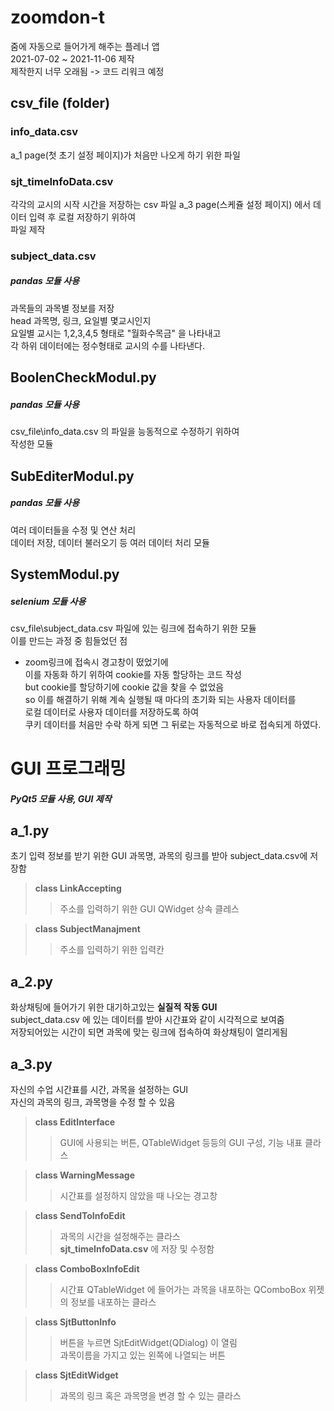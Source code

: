 # zoomdon-t
줌에 자동으로 들어가게 해주는 플레너 앱  
2021-07-02 ~ 2021-11-06  제작  
제작한지 너무 오래됨 -> 코드 리워크 예정

## csv_file (folder)  
### info_data.csv
a_1 page(첫 초기 설정 페이지)가 처음만 나오게 하기 위한 파일  

### sjt_timeInfoData.csv
각각의 교시의 시작 시간을 저장하는 csv 파일
a_3 page(스케쥴 설정 페이지) 에서 데이터 입력 후 로컬 저장하기 위하여  
파일 제작  

### subject_data.csv  
##### pandas 모듈 사용  
과목들의 과목별 정보를 저장   
head 과목명, 링크, 요일별 몇교시인지  
요일별 교시는 1,2,3,4,5 형태로 "월화수목금" 을 나타내고  
각 하위 데이터에는 정수형태로 교시의 수를 나타낸다.  

## BoolenCheckModul.py
##### pandas 모듈 사용
csv_file\info_data.csv 의 파일을 능동적으로 수정하기 위하여  
작성한 모듈  

## SubEditerModul.py
##### pandas 모듈 사용
여러 데이터들을 수정 및 연산 처리  
데이터 저장, 데이터 불러오기 등 여러 데이터 처리 모듈  

## SystemModul.py
##### selenium 모듈 사용 
csv_file\subject_data.csv 파일에 있는 링크에 접속하기 위한 모듈  
이를 만드는 과정 중 힘들었던 점    
- zoom링크에 접속시 경고창이 떴었기에  
  이를 자동화 하기 위하여 cookie를 자동 할당하는 코드 작성  
  but cookie를 할당하기에 cookie 값을 찾을 수 없었음  
so 이를 해결하기 위해 계속 실행될 때 마다의 초기화 되는 사용자 데이터를  
  로컬 데이터로 사용자 데이터를 저장하도록 하여   
  쿠키 데이터를 처음만 수락 하게 되면 그 뒤로는 자동적으로 바로 접속되게 하였다.  
  
# GUI 프로그래밍
##### PyQt5 모듈 사용, GUI 제작

## a_1.py
초기 입력 정보를 받기 위한 GUI
과목명, 과목의 링크를 받아 subject_data.csv에 저장함  
> __class LinkAccepting__
>> 주소를 입력하기 위한 GUI 
>> QWidget 상속 클레스

> __class SubjectManajment__  
>> 주소를 입력하기 위한 입력칸 

## a_2.py  
화상채팅에 들어가기 위한 대기하고있는 __실질적 작동 GUI__  
subject_data.csv 에 있는 데이터를 받아 시간표와 같이 시각적으로 보여줌  
저장되어있는 시간이 되면 과목에 맞는 링크에 접속하여 화상채팅이 열리게됨  

## a_3.py
자신의 수업 시간표를 시간, 과목을 설정하는 GUI  
자신의 과목의 링크, 과목명을 수정 할 수 있음  
> __class EditInterface__  
>> GUI에 사용되는 버튼, QTableWidget 등등의 GUI 구성, 기능 내표 클라스  

> __class WarningMessage__  
>> 시간표를 설정하지 않았을 때 나오는 경고창  

> __class SendToInfoEdit__  
>> 과목의 시간을 설정해주는 클라스  
>> __sjt_timeInfoData.csv__ 에 저장 및 수정함  

> __class ComboBoxInfoEdit__  
>> 시간표 QTableWidget 에 들어가는 과목을 내포하는 QComboBox 위젯의 정보를 내포하는 클라스  

> __class SjtButtonInfo__  
>> 버튼을 누르면 SjtEditWidget(QDialog) 이 열림  
>> 과목이름을 가지고 있는 왼쪽에 나열되는 버튼  

> __class SjtEditWidget__  
>> 과목의 링크 혹은 과목명을 변경 할 수 있는 클라스  
